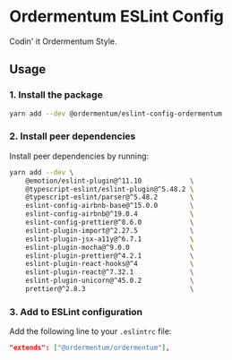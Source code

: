 # Ordermentum ESLint Config

Codin' it Ordermentum Style.

## Usage

### 1. Install the package

```sh
yarn add --dev @ordermentum/eslint-config-ordermentum
```

### 2. Install peer dependencies

Install peer dependencies by running:
```sh
yarn add --dev \
    @emotion/eslint-plugin@^11.10            \
    @typescript-eslint/eslint-plugin@^5.48.2 \
    @typescript-eslint/parser@^5.48.2        \
    eslint-config-airbnb-base@^15.0.0        \
    eslint-config-airbnb@^19.0.4             \
    eslint-config-prettier@^8.6.0            \
    eslint-plugin-import@^2.27.5             \
    eslint-plugin-jsx-a11y@^6.7.1            \
    eslint-plugin-mocha@^9.0.0               \
    eslint-plugin-prettier@^4.2.1            \
    eslint-plugin-react-hooks@^4             \
    eslint-plugin-react@^7.32.1              \
    eslint-plugin-unicorn@^45.0.2            \
    prettier@^2.8.3                          \

```

### 3. Add to ESLint configuration
Add the following line to your `.eslintrc` file:
```json
"extends": ["@ordermentum/ordermentum"],
```
